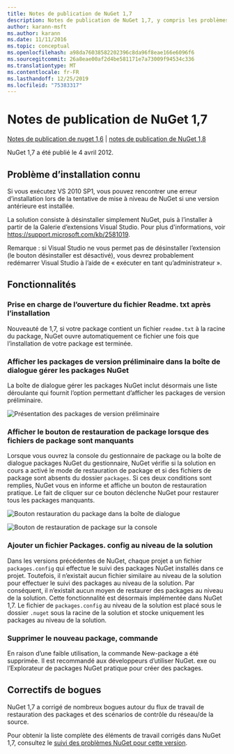 ```yaml
---
title: Notes de publication de NuGet 1,7
description: Notes de publication de NuGet 1,7, y compris les problèmes connus, les correctifs de bogues, les fonctionnalités ajoutées et DCR.
author: karann-msft
ms.author: karann
ms.date: 11/11/2016
ms.topic: conceptual
ms.openlocfilehash: a98da76038582202396c8da96f8eae166e6096f6
ms.sourcegitcommit: 26a8eae00af2d4be581171e7a73009f94534c336
ms.translationtype: MT
ms.contentlocale: fr-FR
ms.lasthandoff: 12/25/2019
ms.locfileid: "75383317"
---
```

# <a name="nuget-17-release-notes"></a>Notes de publication de NuGet 1,7

[Notes de publication de nuget 1,6](../release-notes/nuget-1.6.md) | [notes de publication de NuGet 1,8](../release-notes/nuget-1.8.md)

NuGet 1,7 a été publié le 4 avril 2012.

## <a name="known-installation-issue"></a>Problème d’installation connu
Si vous exécutez VS 2010 SP1, vous pouvez rencontrer une erreur d’installation lors de la tentative de mise à niveau de NuGet si une version antérieure est installée.

La solution consiste à désinstaller simplement NuGet, puis à l’installer à partir de la Galerie d’extensions Visual Studio.  Pour plus d'informations, voir <https://support.microsoft.com/kb/2581019>.

Remarque : si Visual Studio ne vous permet pas de désinstaller l’extension (le bouton désinstaller est désactivé), vous devrez probablement redémarrer Visual Studio à l’aide de « exécuter en tant qu’administrateur ».

## <a name="features"></a>Fonctionnalités

### <a name="support-opening-readmetxt-file-after-installation"></a>Prise en charge de l’ouverture du fichier Readme. txt après l’installation
Nouveauté de 1,7, si votre package contient un fichier `readme.txt` à la racine du package, NuGet ouvre automatiquement ce fichier une fois que l’installation de votre package est terminée.

### <a name="show-prerelease-packages-in-the-manage-nuget-packages-dialog"></a>Afficher les packages de version préliminaire dans la boîte de dialogue gérer les packages NuGet
La boîte de dialogue gérer les packages NuGet inclut désormais une liste déroulante qui fournit l’option permettant d’afficher les packages de version préliminaire.

![Présentation des packages de version préliminaire](./media/prerelease-dropdown.png)

### <a name="show-package-restore-button-when-package-files-are-missing"></a>Afficher le bouton de restauration de package lorsque des fichiers de package sont manquants
Lorsque vous ouvrez la console du gestionnaire de package ou la boîte de dialogue packages NuGet du gestionnaire, NuGet vérifie si la solution en cours a activé le mode de restauration de package et si des fichiers de package sont absents du dossier `packages`. Si ces deux conditions sont remplies, NuGet vous en informe et affiche un bouton de restauration pratique. Le fait de cliquer sur ce bouton déclenche NuGet pour restaurer tous les packages manquants.

![Bouton restauration du package dans la boîte de dialogue](./media/packagerestore-dialog.png)

![Bouton de restauration de package sur la console](./media/packagerestore-console.png)

### <a name="add-solution-level-packagesconfig-file"></a>Ajouter un fichier Packages. config au niveau de la solution
Dans les versions précédentes de NuGet, chaque projet a un fichier `packages.config` qui effectue le suivi des packages NuGet installés dans ce projet. Toutefois, il n’existait aucun fichier similaire au niveau de la solution pour effectuer le suivi des packages au niveau de la solution. Par conséquent, il n’existait aucun moyen de restaurer des packages au niveau de la solution.
Cette fonctionnalité est désormais implémentée dans NuGet 1,7. Le fichier de `packages.config` au niveau de la solution est placé sous le dossier `.nuget` sous la racine de la solution et stocke uniquement les packages au niveau de la solution.

### <a name="remove-new-package-command"></a>Supprimer le nouveau package, commande
En raison d’une faible utilisation, la commande New-package a été supprimée. Il est recommandé aux développeurs d’utiliser NuGet. exe ou l’Explorateur de packages NuGet pratique pour créer des packages.

## <a name="bug-fixes"></a>Correctifs de bogues
NuGet 1,7 a corrigé de nombreux bogues autour du flux de travail de restauration des packages et des scénarios de contrôle du réseau/de la source.

Pour obtenir la liste complète des éléments de travail corrigés dans NuGet 1,7, consultez le [suivi des problèmes NuGet pour cette version](http://nuget.codeplex.com/workitem/list/advanced?keyword=&status=Closed&type=All&priority=All&release=NuGet%201.7&assignedTo=All&component=All&sortField=Votes&sortDirection=Descending&page=0).
